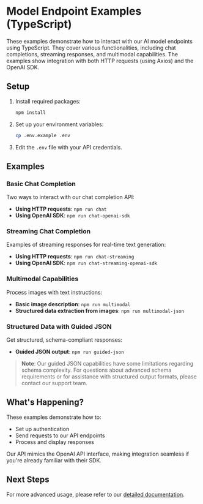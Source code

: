 # Model Endpoint Examples (TypeScript)

These examples demonstrate how to interact with our AI model endpoints using TypeScript. They cover various functionalities, including chat completions, streaming responses, and multimodal capabilities. The examples show integration with both HTTP requests (using Axios) and the OpenAI SDK.

## Setup

1. Install required packages:
   ```bash
   npm install
   ```

2. Set up your environment variables:
   ```bash
   cp .env.example .env
   ```

3. Edit the `.env` file with your API credentials.

## Examples

### Basic Chat Completion

Two ways to interact with our chat completion API:

- **Using HTTP requests**: `npm run chat`
- **Using OpenAI SDK**: `npm run chat-openai-sdk`

### Streaming Chat Completion

Examples of streaming responses for real-time text generation:

- **Using HTTP requests**: `npm run chat-streaming`
- **Using OpenAI SDK**: `npm run chat-streaming-openai-sdk`

### Multimodal Capabilities

Process images with text instructions:

- **Basic image description**: `npm run multimodal`
- **Structured data extraction from images**: `npm run multimodal-json`

### Structured Data with Guided JSON

Get structured, schema-compliant responses:

- **Guided JSON output**: `npm run guided-json`

> **Note**: Our guided JSON capabilities have some limitations regarding schema complexity. For questions about advanced schema requirements or for assistance with structured output formats, please contact our support team.

## What's Happening?

These examples demonstrate how to:
- Set up authentication
- Send requests to our API endpoints
- Process and display responses

Our API mimics the OpenAI API interface, making integration seamless if you're already familiar with their SDK.

## Next Steps

For more advanced usage, please refer to our [detailed documentation](https://docs.confidentialmind.com).